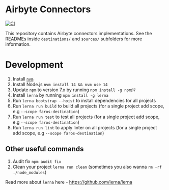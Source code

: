 # Airbyte Connectors

[![CI](https://github.com/faros-ai/airbyte-connectors/actions/workflows/ci.yml/badge.svg)](https://github.com/faros-ai/airbyte-connectors/actions/workflows/ci.yml)

This repository contains Airbyte connectors implementations. See the READMEs inside `destinations/` and `sources/` subfolders for more information.

# Development

1. Install [`nvm`](https://github.com/nvm-sh/nvm#installing-and-updating)
2. Install Node.js `nvm install 14 && nvm use 14`
3. Update `npm` to version 7.x by running `npm install -g npm@7`
4. Install `lerna` by running `npm install -g lerna`
5. Run `lerna bootstrap --hoist` to install dependencies for all projects
6. Run `lerna run build` to build all projects (for a single project add scope, e.g `--scope faros-destination`)
7. Run `lerna run test` to test all projects (for a single project add scope, e.g `--scope faros-destination`)
8. Run `lerna run lint` to apply linter on all projects (for a single project add scope, e.g `--scope faros-destination`)

## Other useful commands

1. Audit fix `npm audit fix`
2. Clean your project `lerna run clean` (sometimes you also wanna `rm -rf ./node_modules`)

Read more about `lerna` here - https://github.com/lerna/lerna
